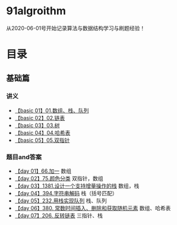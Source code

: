 # 91algroithm

从2020-06-01号开始记录算法与数据结构学习与刷题经验！
# 目录
## 基础篇
### 讲义
- [【basic 01】01.数组、栈、队列](https://github.com/leetcode-pp/91alg-1/blob/master/basic-01.md)
- [【basic 02】02.链表](https://github.com/leetcode-pp/91alg-1/blob/master/basic-02.md)
- [【basic 03】03.树](https://github.com/leetcode-pp/91alg-1/blob/master/basic-03.md)
- [【basic 04】04.哈希表](https://github.com/leetcode-pp/91alg-1/blob/master/basic-04.md)
- [【basic 05】05.双指针](https://lucifer.ren/blog/2020/05/26/91algo-basic-05.two-pointer/)

### 题目and答案
- [【day 01】66.加一](https://github.com/leetcode-pp/91alg-1/issues/1#issuecomment-636883697) 数组
- [【day 02】75.颜色分类](https://github.com/leetcode-pp/91alg-1/issues/15#issuecomment-637651551) 双指针，数组
- [【day 03】1381.设计一个支持增量操作的栈](https://github.com/leetcode-pp/91alg-1/issues/18#issuecomment-638268279) 数组，栈
- [【day 04】394.字符串解码](https://github.com/leetcode-pp/91alg-1/issues/20#issuecomment-638800071) 栈（括号匹配）
- [【day 05】232.用栈实现队列](https://github.com/leetcode-pp/91alg-1/issues/21#issuecomment-639573715) 栈、队列
- [【day 06】380. 常数时间插入、删除和获取随机元素](https://github.com/leetcode-pp/91alg-1/issues/23#issuecomment-640155651) 数组、哈希表
- [【day 07】206. 反转链表]() 三指针、栈
